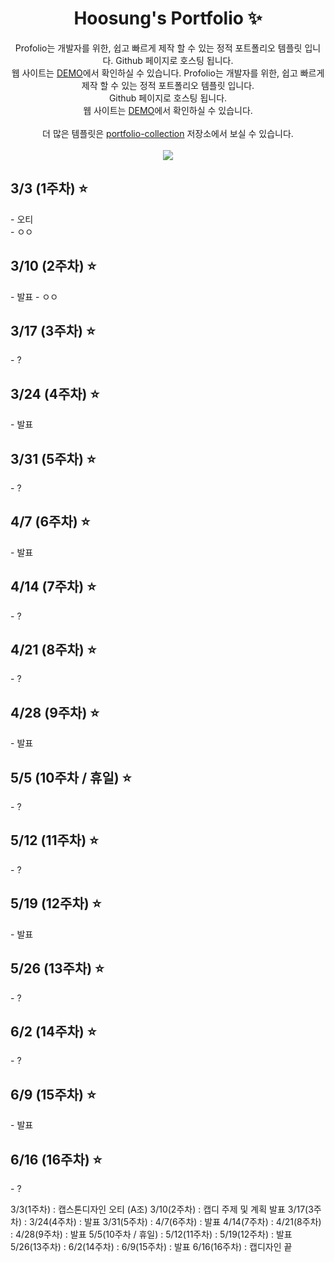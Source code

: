 <p align="center">
  <h1 align="center"> Hoosung's Portfolio ✨</h1>

  <p align="center">
Profolio는 개발자를 위한, 쉽고 빠르게 제작 할 수 있는  정적 포트폴리오 템플릿 입니다. Github 페이지로 호스팅 됩니다.
    <br/>웹 사이트는 <a href="https://congchu.github.io/web-porfolio/">DEMO</a>에서 확인하실 수 있습니다.
Profolio는 개발자를 위한, 쉽고 빠르게 제작 할 수 있는 정적 포트폴리오 템플릿 입니다. <br/>Github 페이지로 호스팅 됩니다. <br/>웹 사이트는 <a href="https://congchu.github.io/web-porfolio/">DEMO</a>에서 확인하실 수 있습니다.
  <br/>
  <br/> 더 많은 템플릿은 <a href="https://github.com/congchu/portfolio-collection" >portfolio-collection</a> 저장소에서 보실 수 있습니다.
    <br/>
    <br/>
    <img src="https://img.shields.io/badge/-Bootstrap-05122A?style=flat&logo=bootstrap&logoColor=563D7C"/>

  <br/>
  
<p align="center">
  <h2 align="left"> 3/3 (1주차) ⭐</h2>
  <p align="left">
  - 오티<br/>
  - ㅇㅇ
  
<p align="center">
  <h2 align="left"> 3/10 (2주차) ⭐</h2>
  <p align="left">
  - 발표
  - ㅇㅇ
  
<p align="center">
  <h2 align="left"> 3/17 (3주차) ⭐</h2>
  <p align="left">
  - ?
  
<p align="center">
  <h2 align="left"> 3/24 (4주차) ⭐</h2>
  <p align="left">
  - 발표
  
<p align="center">
  <h2 align="left"> 3/31 (5주차) ⭐</h2>  
  <p align="left">
  - ?
  
<p align="center">
  <h2 align="left"> 4/7 (6주차) ⭐</h2>  
  <p align="left">
  - 발표
  
<p align="center">
  <h2 align="left"> 4/14 (7주차) ⭐</h2>  
  <p align="left">
  - ?
  
<p align="center">
  <h2 align="left"> 4/21 (8주차) ⭐</h2>  
  <p align="left">
  - ?
  
<p align="center">
  <h2 align="left"> 4/28 (9주차) ⭐</h2>  
  <p align="left">
  - 발표
  
<p align="center">
  <h2 align="left"> 5/5 (10주차 / 휴일) ⭐</h2>  
  <p align="left">
  - ?
  
<p align="center">
  <h2 align="left"> 5/12 (11주차) ⭐</h2>  
  <p align="left">
  - ?
  
<p align="center">
  <h2 align="left"> 5/19 (12주차) ⭐</h2>  
  <p align="left">
  - 발표
  
<p align="center">
  <h2 align="left"> 5/26 (13주차) ⭐</h2>  
  <p align="left">
  - ?
  
<p align="center">
  <h2 align="left"> 6/2 (14주차) ⭐</h2>  
  <p align="left">
  - ?
  
<p align="center">
  <h2 align="left"> 6/9 (15주차) ⭐</h2>  
  <p align="left">
  - 발표
  
<p align="center">
  <h2 align="left"> 6/16 (16주차) ⭐</h2>  
  <p align="left">
  - ?


3/3(1주차) : 캡스톤디자인 오티 (A조)
3/10(2주차) : 캡디 주제 및 계획 발표
3/17(3주차) :
3/24(4주차) : 발표 
3/31(5주차) :
4/7(6주차) : 발표
4/14(7주차) :
4/21(8주차) : 
4/28(9주차) : 발표
5/5(10주차 / 휴일) :
5/12(11주차) :
5/19(12주차) : 발표
5/26(13주차) :
6/2(14주차) : 
6/9(15주차) : 발표
6/16(16주차) : 캡디자인 끝
